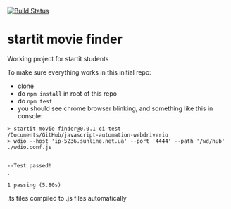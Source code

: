 [![Build Status](https://travis-ci.org/StartITProtractorJS/6-starit-js-ui-automation-DanaGerasimova.svg?branch=master)](https://travis-ci.org/StartITProtractorJS/6-starit-js-ui-automation-DanaGerasimova)

# startit movie finder
Working project for startit students


To make sure everything works in this initial repo:
- clone
- do `npm install` in root of this repo
- do `npm test`
- you should see chrome browser blinking, and something like this in console:
```
> startit-movie-finder@0.0.1 ci-test 
/Documents/GitHub/javascript-automation-webdriverio
> wdio --host 'ip-5236.sunline.net.ua' --port '4444' --path '/wd/hub'  ./wdio.conf.js


--Test passed!
․

1 passing (5.80s)
```


.ts files compiled to .js files automatically
